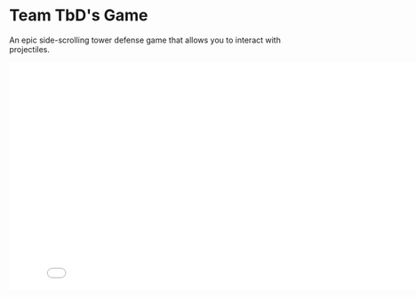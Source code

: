 # Team TbD's Game
An epic side-scrolling tower defense game that allows you to interact with projectiles.

<iframe src="build/index.html" width="824" height="412" frameborder="0" marginheight="0" scrolling="no""></iframe>

 
